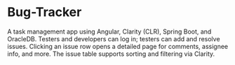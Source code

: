 # Bug-Tracker
A task management app using Angular, Clarity (CLR), Spring Boot, and OracleDB. Testers and developers can log in; testers can add and resolve issues. Clicking an issue row opens a detailed page for comments, assignee info, and more. The issue table supports sorting and filtering via Clarity.
